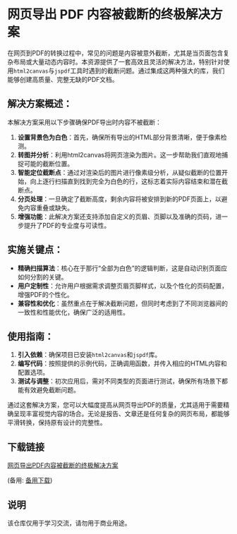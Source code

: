 # 网页导出 PDF 内容被截断的终极解决方案

在网页到PDF的转换过程中，常见的问题是内容被意外截断，尤其是当页面包含复杂布局或大量动态内容时。本资源提供了一套高效且灵活的解决方法，特别针对使用`html2canvas`与`jspdf`工具时遇到的截断问题。通过集成这两种强大的库，我们能够创建高质量、完整无缺的PDF文档。

## 解决方案概述：

本解决方案采用以下步骤确保PDF导出时内容不被截断：

1. **设置背景色为白色**：首先，确保所有导出的HTML部分背景清晰，便于像素检测。
2. **转图并分析**：利用html2canvas将网页渲染为图片。这一步帮助我们直观地捕捉可能的截断位置。
3. **智能定位截断点**：通过对渲染后的图片进行像素级分析，从疑似截断的位置开始，向上逐行扫描直到找到完全为白色的行，这标志着实际内容结束和潜在截断点。
4. **分页处理**：一旦确定了截断高度，剩余内容将被安排到新的PDF页面上，以避免内容重叠或缺失。
5. **增强功能**：此解决方案还支持添加自定义的页眉、页脚以及准确的页码，进一步提升了PDF的专业度与可读性。

## 实施关键点：

- **精确扫描算法**：核心在于那行“全部为白色”的逻辑判断，这是自动识别页面应如何分割的关键。
- **用户定制性**：允许用户根据需求调整页眉页脚样式，以及个性化的页码配置，增强PDF的个性化。
- **兼容性和优化**：虽然重点在于解决截断问题，但同时考虑到了不同浏览器间的一致性和性能优化，确保广泛的适用性。

## 使用指南：

1. **引入依赖**：确保项目已安装`html2canvas`和`jspdf`库。
2. **编写代码**：按照提供的示例代码，正确调用函数，并传入相应的HTML内容和配置选项。
3. **测试与调整**：初次应用后，需对不同类型的页面进行测试，确保所有场景下都能有效避免截断问题。

通过这套解决方案，您可以大幅度提高从网页导出PDF的质量，尤其适用于需要精确呈现丰富视觉内容的场合。无论是报告、文章还是任何复杂的网页布局，都能够平滑转换，保持原有设计的完整性。

## 下载链接
[网页导出PDF内容被截断的终极解决方案](https://pan.quark.cn/s/52aba6d625a0) 

(备用: [备用下载](https://pan.baidu.com/s/13kw58P4wCGLoQ_b8tFe_1w?pwd=1234))

## 说明

该仓库仅用于学习交流，请勿用于商业用途。
